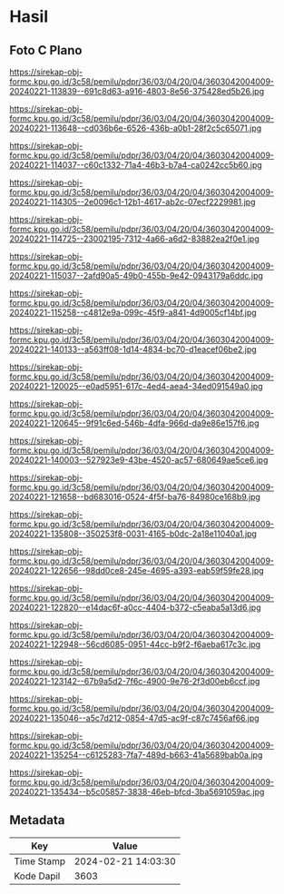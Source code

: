 # Hasil

## Foto C Plano

https://sirekap-obj-formc.kpu.go.id/3c58/pemilu/pdpr/36/03/04/20/04/3603042004009-20240221-113839--691c8d63-a916-4803-8e56-375428ed5b26.jpg

https://sirekap-obj-formc.kpu.go.id/3c58/pemilu/pdpr/36/03/04/20/04/3603042004009-20240221-113648--cd036b6e-6526-436b-a0b1-28f2c5c65071.jpg

https://sirekap-obj-formc.kpu.go.id/3c58/pemilu/pdpr/36/03/04/20/04/3603042004009-20240221-114037--c60c1332-71a4-46b3-b7a4-ca0242cc5b60.jpg

https://sirekap-obj-formc.kpu.go.id/3c58/pemilu/pdpr/36/03/04/20/04/3603042004009-20240221-114305--2e0096c1-12b1-4617-ab2c-07ecf2229981.jpg

https://sirekap-obj-formc.kpu.go.id/3c58/pemilu/pdpr/36/03/04/20/04/3603042004009-20240221-114725--23002195-7312-4a66-a6d2-83882ea2f0e1.jpg

https://sirekap-obj-formc.kpu.go.id/3c58/pemilu/pdpr/36/03/04/20/04/3603042004009-20240221-115037--2afd90a5-49b0-455b-9e42-0943179a6ddc.jpg

https://sirekap-obj-formc.kpu.go.id/3c58/pemilu/pdpr/36/03/04/20/04/3603042004009-20240221-115258--c4812e9a-099c-45f9-a841-4d9005cf14bf.jpg

https://sirekap-obj-formc.kpu.go.id/3c58/pemilu/pdpr/36/03/04/20/04/3603042004009-20240221-140133--a563ff08-1d14-4834-bc70-d1eacef06be2.jpg

https://sirekap-obj-formc.kpu.go.id/3c58/pemilu/pdpr/36/03/04/20/04/3603042004009-20240221-120025--e0ad5951-617c-4ed4-aea4-34ed091549a0.jpg

https://sirekap-obj-formc.kpu.go.id/3c58/pemilu/pdpr/36/03/04/20/04/3603042004009-20240221-120645--9f91c6ed-546b-4dfa-966d-da9e86e157f6.jpg

https://sirekap-obj-formc.kpu.go.id/3c58/pemilu/pdpr/36/03/04/20/04/3603042004009-20240221-140003--527923e9-43be-4520-ac57-680649ae5ce6.jpg

https://sirekap-obj-formc.kpu.go.id/3c58/pemilu/pdpr/36/03/04/20/04/3603042004009-20240221-121658--bd683016-0524-4f5f-ba76-84980ce168b9.jpg

https://sirekap-obj-formc.kpu.go.id/3c58/pemilu/pdpr/36/03/04/20/04/3603042004009-20240221-135808--350253f8-0031-4165-b0dc-2a18e11040a1.jpg

https://sirekap-obj-formc.kpu.go.id/3c58/pemilu/pdpr/36/03/04/20/04/3603042004009-20240221-122656--98dd0ce8-245e-4695-a393-eab59f59fe28.jpg

https://sirekap-obj-formc.kpu.go.id/3c58/pemilu/pdpr/36/03/04/20/04/3603042004009-20240221-122820--e14dac6f-a0cc-4404-b372-c5eaba5a13d6.jpg

https://sirekap-obj-formc.kpu.go.id/3c58/pemilu/pdpr/36/03/04/20/04/3603042004009-20240221-122948--56cd6085-0951-44cc-b9f2-f6aeba617c3c.jpg

https://sirekap-obj-formc.kpu.go.id/3c58/pemilu/pdpr/36/03/04/20/04/3603042004009-20240221-123142--67b9a5d2-7f6c-4900-9e76-2f3d00eb6ccf.jpg

https://sirekap-obj-formc.kpu.go.id/3c58/pemilu/pdpr/36/03/04/20/04/3603042004009-20240221-135046--a5c7d212-0854-47d5-ac9f-c87c7456af66.jpg

https://sirekap-obj-formc.kpu.go.id/3c58/pemilu/pdpr/36/03/04/20/04/3603042004009-20240221-135254--c6125283-7fa7-489d-b663-41a5689bab0a.jpg

https://sirekap-obj-formc.kpu.go.id/3c58/pemilu/pdpr/36/03/04/20/04/3603042004009-20240221-135434--b5c05857-3838-46eb-bfcd-3ba5691059ac.jpg


## Metadata

| Key        | Value               |
| ---------- | ------------------- |
| Time Stamp | 2024-02-21 14:03:30 |
| Kode Dapil | 3603                |



